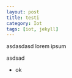 ```yaml
---
layout: post
title: testi
category: Iot
tags: [iot, jekyll]
---
```



asdasdasd
lorem ipsum


asdsad

+ ok

